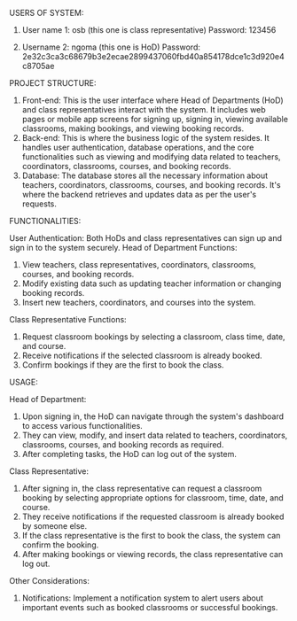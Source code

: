 USERS OF SYSTEM:
1.	User name 1: osb (this one is class representative)
Password: 123456

2.	Username 2: ngoma (this one is HoD)
Password: 2e32c3ca3c68679b3e2ecae2899437060fbd40a854178dce1c3d920e4c8705ae




PROJECT STRUCTURE:

1.	Front-end: This is the user interface where Head of Departments (HoD) and class representatives interact with the system. It includes web pages or mobile app screens for signing up, signing in, viewing available classrooms, making bookings, and viewing booking records.
2.	Back-end: This is where the business logic of the system resides. It handles user authentication, database operations, and the core functionalities such as viewing and modifying data related to teachers, coordinators, classrooms, courses, and booking records.
3.	Database: The database stores all the necessary information about teachers, coordinators, classrooms, courses, and booking records. It's where the backend retrieves and updates data as per the user's requests.


FUNCTIONALITIES:

User Authentication:
Both HoDs and class representatives can sign up and sign in to the system securely.
Head of Department Functions:
1.	View teachers, class representatives, coordinators, classrooms, courses, and booking records.
2.	Modify existing data such as updating teacher information or changing booking records.
3.	Insert new teachers, coordinators, and courses into the system.

Class Representative Functions:
1.	Request classroom bookings by selecting a classroom, class time, date, and course.
2.	Receive notifications if the selected classroom is already booked.
3.	Confirm bookings if they are the first to book the class.


USAGE:

Head of Department:
1.	Upon signing in, the HoD can navigate through the system's dashboard to access various functionalities.
2.	They can view, modify, and insert data related to teachers, coordinators, classrooms, courses, and booking records as required.
3.	After completing tasks, the HoD can log out of the system.

Class Representative:
1.	After signing in, the class representative can request a classroom booking by selecting appropriate options for classroom, time, date, and course.
2.	They receive notifications if the requested classroom is already booked by someone else.
3.	If the class representative is the first to book the class, the system  can confirm the booking.
4.	After making bookings or viewing records, the class representative can log out.


Other Considerations:
1.	Notifications: Implement a notification system to alert users about important events such as booked classrooms or successful bookings.


